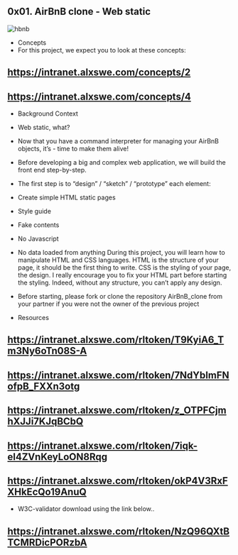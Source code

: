 ## 0x01. AirBnB clone - Web static
![hbnb](https://user-images.githubusercontent.com/88311316/151070609-19608294-829e-408b-b2b3-5d1f2873f1e3.png)

- Concepts
- For this project, we expect you to look at these concepts:
## https://intranet.alxswe.com/concepts/2
## https://intranet.alxswe.com/concepts/4

- Background Context
- Web static, what?
- Now that you have a command interpreter for managing your AirBnB objects, it’s - time to make them alive!

- Before developing a big and complex web application, we will build the front end step-by-step.

- The first step is to “design” / “sketch” / “prototype” each element:
- Create simple HTML static pages
- Style guide
- Fake contents
- No Javascript
- No data loaded from anything
During this project, you will learn how to manipulate HTML and CSS languages. HTML is the structure of your page, it should be the first thing to write. CSS is the styling of your page, the design. I really encourage you to fix your HTML part before starting the styling. Indeed, without any structure, you can’t apply any design.
- Before starting, please fork or clone the repository AirBnB_clone from your partner if you were not the owner of the previous project
- Resources
## https://intranet.alxswe.com/rltoken/T9KyiA6_Tm3Ny6oTn08S-A
## https://intranet.alxswe.com/rltoken/7NdYbImFNofpB_FXXn3otg
## https://intranet.alxswe.com/rltoken/z_OTPFCjmhXJJi7KJqBCbQ
## https://intranet.alxswe.com/rltoken/7iqk-el4ZVnKeyLoON8Rqg
## https://intranet.alxswe.com/rltoken/okP4V3RxFXHkEcQo19AnuQ

- W3C-validator download using the link below..
## https://intranet.alxswe.com/rltoken/NzQ96QXtBTCMRDicPORzbA
